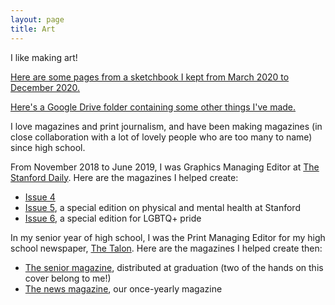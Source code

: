 ```yaml
---
layout: page
title: Art
---
```


I like making art!

[Here are some pages from a sketchbook I kept from March 2020 to December 2020.](https://drive.google.com/drive/folders/15vggxU5RCSbFvxW1cyNQxIjf8E2LbCA5?usp=sharing)

[Here's a Google Drive folder containing some other things I've made.](https://drive.google.com/drive/folders/1zBoHcQ9embiK1hZGd5m3g7vDEMGMGyff?usp=sharing)

I love magazines and print journalism, and have been making magazines (in close collaboration with a lot of lovely people who are too many to name) since high school.

From November 2018 to June 2019, I was Graphics Managing Editor at [The Stanford Daily](https://www.stanforddaily.com/). Here are the magazines I helped create:
* [Issue 4](https://issuu.com/stanforddailymagazine/docs/mag_4_issuu2)
* [Issue 5](https://issuu.com/stanforddailymagazine/docs/mag_5_issuu), a special edition on physical and mental health at Stanford
* [Issue 6](https://drive.google.com/file/d/1uuyYQ8CWSB_WdbEP0ALFJ46pzHeepPBX/view?usp=sharing), a special edition for LGBTQ+ pride

In my senior year of high school, I was the Print Managing Editor for my high school newspaper, [The Talon](https://lahstalon.org/). Here are the magazines I helped create then:
* [The senior magazine](https://drive.google.com/file/d/1cNfl1VgtFMEnKyFt0rpKl2SaSUAwUlK3/view?usp=sharing), distributed at graduation (two of the hands on this cover belong to me!)
* [The news magazine](https://drive.google.com/file/d/12c71byTYqfxMA3CNqs9-FvGHuUVOmhvN/view?usp=sharing), our once-yearly magazine
